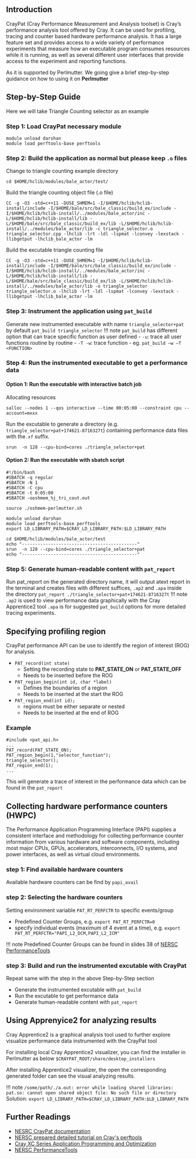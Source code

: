 
## Introduction

CrayPat (Cray Performance Measurement and Analysis toolset) is Cray’s performance analysis tool offered by Cray. It can be used for profiling, tracing and counter based hardware performance analysis. It has a large feature set and provides access to a wide variety of performance experiments that measure how an executable program consumes resources while it is running, as well as several different user interfaces that provide access to the experiment and reporting functions. 

As it is supported by Perlmutter. We going give a brief step-by-step guidance on how to using it on **Perlmutter**

## Step-by-Step Guide
Here we will take Triangle Counting selector as an example

### Step 1: Load CrayPat necessary module
```
module unload darshan
module load perftools-base perftools
```
### Step 2: Build the application as normal but please **keep `.o` files**
Change to triangle counting example directory
```
cd $HOME/hclib/modules/bale_actor/test/
```
Build the triangle counting object file (.o file)
```
CC -g -O3 -std=c++11 -DUSE_SHMEM=1 -I/$HOME/hclib/hclib-install/include -I/$HOME/bale/src/bale_classic/build_ex/include -I/$HOME/hclib/hclib-install/../modules/bale_actor/inc -L/$HOME/hclib/hclib-install/lib -L/$HOME/bale/src/bale_classic/build_ex/lib -L/$HOME/hclib/hclib-install/../modules/bale_actor/lib -c triangle_selector.o  triangle_selector.cpp -lhclib -lrt -ldl -lspmat -lconvey -lexstack -llibgetput -lhclib_bale_actor -lm
```
Build the excutable triangle counting file
```
CC -g -O3 -std=c++11 -DUSE_SHMEM=1 -I/$HOME/hclib/hclib-install/include -I/$HOME/bale/src/bale_classic/build_ex/include -I/$HOME/hclib/hclib-install/../modules/bale_actor/inc -L/$HOME/hclib/hclib-install/lib -L/$HOME/bale/src/bale_classic/build_ex/lib -L/$HOME/hclib/hclib-install/../modules/bale_actor/lib -o triangle_selector  triangle_selector.o -lhclib -lrt -ldl -lspmat -lconvey -lexstack -llibgetput -lhclib_bale_actor -lm
```

### Step 3: Instrument the application using `pat_build`
 Generate new instrumented executable with name  `triangle_selector+pat` by default
  `pat_build triangle_selector`
!!! note
`pat_build` has different option that can trace specific function as user defined
	- `-u`: trace all user functions routine by routine
	- `-T -w`: trace function
		- eg. `pat_build –w –T <FUNCTION>`
  
### Step 4: Run the instrumented executable to get a performance data

#### Option 1: Run the executable with interactive batch job 
Allocating resources 
```
salloc --nodes 1 --qos interactive --time 00:05:00 --constraint cpu --account=mxxx
```
Run the excutable to generate a directory (e.g. `triangle_selector+pat+174621-8716327t`) containing performance data files with the`.xf` suffix. 
```
srun  -n 128 --cpu-bind=cores ./triangle_selector+pat
```
#### Option 2: Run the executable with sbatch script

```
#!/bin/bash
#SBATCH -q regular
#SBATCH -N 1
#SBATCH -C cpu
#SBATCH -t 0:05:00
#SBATCH -ooshmem_%j_tri_cout.out    

source ./oshmem-perlmutter.sh

module unload darshan
module load perftools-base perftools
export LD_LIBRARY_PATH=$CRAY_LD_LIBRARY_PATH:$LD_LIBRARY_PATH

cd $HOME/hclib/modules/bale_actor/test
echo "--------------------------------------------"
srun  -n 128 --cpu-bind=cores ./triangle_selector+pat
echo "--------------------------------------------"
```

### Step 5: Generate human-readable content with `pat_report`
Run pat_report on the generated directory name, it will output atext report in the terminal and creates files with different suffices, `.ap2` and `.apa` inside the directory
`pat_report ./triangle_selector+pat+174621-8716327t`
!!! note
`.ap2` is used to view performance data graphically with the Cray Apprentice2 tool
`.apa` is for suggested `pat_build` options for more detailed tracing experiments.



## Specifying profiling region
CrayPat performance API can be use to identify the region of interest (ROG) for analysis.
- `PAT_record(int state)`
	- Setting the recording state to **PAT_STATE_ON** or **PAT_STATE_OFF**
	- Needs to be inserted before the ROG
- `PAT_region_begin(int id, char *label)` 
	- Defines the boundaries of a region
	- Needs to be inserted at the start the ROG
- `PAT_region_end(int id);` 
	- regions must be either separate or nested
	- Needs to be inserted at the end of ROG

### Example
```
#include <pat_api.h>
...
PAT_record(PAT_STATE_ON);
PAT_region_begin(1,"selector_function");
triangle_selector();
PAT_region_end(1);
...
```
This will generate a trace of interest in the performance data which can be found in the `pat_report`

## Collecting hardware performance counters (HWPC)

The Performance Application Programming Interface (PAPI) supplies a consistent interface and methodology for collecting performance counter information from various hardware and software components, including most major CPUs, GPUs, accelerators, interconnects, I/O systems, and power interfaces, as well as virtual cloud environments.

### step 1: Find available hardware counters 
Available hardware counters can be find by `papi_avail`

### step 2: Selecting the hardware counters
Setting environment variable `PAT_RT_PERFCTR` to specific events/group
 - Predefined Counter Groups, e.g. `export PAT_RT_PERFCTR=0`
 - specify individual events (maximum of 4 event at a time), e.g. `export PAT_RT_PERFCTR="PAPI_L2_DCM,PAPI_L2_ICM"`

!!! note
Predefined Counter Groups can be found in slides 38 of [NERSC PerformanceTools](https://www.nersc.gov/assets/Uploads/PerformanceTools.pdf)

### step 3: Build and run the instrumented excutable with CrayPat
Repeat same with the step in the above Step-by-Step section
- Generate the instrumented excutable with `pat_build` 
- Run the excutable to get performance data
- Generate human-readable content with `pat_report`


## Using Apprenyice2 for analyzing results

Cray Apprentice2 is a graphical analysis tool used to further explore visualize performance data instrumented with the CrayPat tool

For installing local Cray Apprentice2 visualizer, you can find the installer in Perlmutter as below
`$CRAYPAT_ROOT/share/desktop_installers`

After installing Apprentice2 visualizer, the open the corresponding generated folder can see the visual analyzing results.	

!!! note
`/some/path/./a.out: error while loading shared libraries: pat.so: cannot open shared object file: No such file or directory`
Solution:
`export LD_LIBRARY_PATH=$CRAY_LD_LIBRARY_PATH:$LD_LIBRARY_PATH`


## Further Readings

- [NESRC CrayPat documentation](https://docs.nersc.gov/tools/performance/craypat/)
- [NERSC prepared detailed tutorial on Cray's perftools](https://www.nersc.gov/assets/Uploads/05-craypat-reveal-20170609.pdf)
- [Cray XC Series Application Programming and Optimization](https://www.nersc.gov/assets/Uploads/TR-CPO-NERSC-20190211-2.pdf) 
- [NERSC PerformanceTools](https://www.nersc.gov/assets/Uploads/PerformanceTools.pdf)